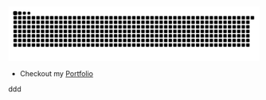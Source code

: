 [![Snake animation](https://raw.githubusercontent.com/ardszsantos/ardszsantos/output/snake.svg)](https://github.com/ardszsantos/ardszsantos)


- Checkout my [Portfolio](https://portifolio-senai.vercel.app/)

ddd
